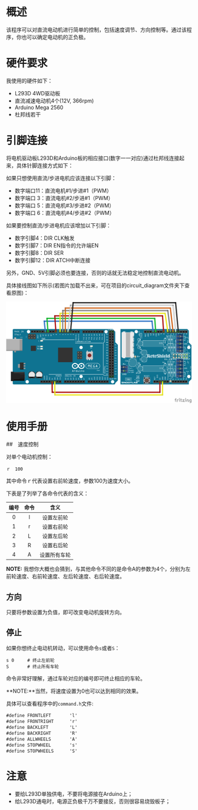 # 概述

该程序可以对直流电动机进行简单的控制，包括速度调节、方向控制等。通过该程序，你也可以确定电动机的正负极。
# 硬件要求

我使用的硬件如下：

- L293D 4WD驱动板
- 直流减速电动机4个(12V, 366rpm)
- Arduino Mega 2560
- 杜邦线若干

# 引脚连接

将电机驱动板L293D和Arduino板的相应接口(数字一一对应)通过杜邦线连接起来，具体针脚连接方式如下：

如果只想使用直流/步进电机应该连接以下引脚：

- 数字端口11：直流电机#1/步进#1（PWM）
- 数字端口 3：直流电机#2/步进#1（PWM）
- 数字端口 5：直流电机#3/步进#2（PWM）
- 数字端口 6：直流电机#4/步进#2（PWM）

如果要控制直流/步进电机应该增加以下引脚：

- 数字引脚4：DIR CLK触发
- 数字引脚7：DIR EN指令的允许端EN
- 数字引脚8：DIR SER
- 数字引脚12：DIR ATCH中断连接

另外，GND、5V引脚必须也要连接，否则的话就无法稳定地控制直流电动机。

具体接线图如下所示(若图片加载不出来，可在项目的circuit_diagram文件夹下查看原图)：

![circuit](Test_DC_motor\circuit_diagram\L293D_bb.png)

# 使用手册

##　速度控制

对单个电动机控制：

    ｒ　100

其中命令ｒ代表设置右前轮速度，参数100为速度大小。

下表是了列举了各命令代表的含义：

|编号| 命令 | 含义 |
| :-------------: | :-------------: | :------: |
| 0 | l       | 设置左前轮       |
| 1 | r       | 设置右前轮       |
| 2 | L       | 设置左后轮       |
| 3 | R       | 设置右后轮       |
| 4 | A       | 设置所有车轮     |

**NOTE:** 我想你大概也会猜到，与其他命令不同的是命令A的参数为4个，分别为左前轮速度、右前轮速度、左后轮速度、右后轮速度。

## 方向

只要将参数设置为负值，即可改变电动机旋转方向。

## 停止

如果你想终止电动机转动，可以使用命令`s`或者`S`：

    s 0     # 终止左前轮
    S       # 终止所有车轮

命令非常好理解，通过车轮对应的编号即可终止相应的车轮。

**NOTE:**当然，将速度设置为0也可以达到相同的效果。

具体可以查看程序中的`command.h`文件:

```
#define FRONTLEFT       'l'
#define FRONTRIGHT      'r'
#define BACKLEFT        'L'
#define BACKRIGHT       'R'
#define ALLWHEELS		'A'
#define STOPWHEEL       's'
#define STOPWHEELS      'S'
```


# 注意

- 要给L293D单独供电，不要将电源接在Arduino上；
- 给L293D通电时，电源正负极千万不要接反，否则很容易烧毁板子；
